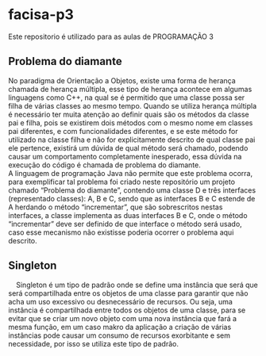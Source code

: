 # facisa-p3
Este repositorio é utilizado para as aulas de PROGRAMAÇÃO 3

## Problema do diamante

  No paradigma de Orientação a Objetos, existe uma forma de herança chamada de herança múltipla, esse tipo de herança acontece em algumas linguagens como C++, na qual se é permitido que uma classe possa ser filha de várias classes ao mesmo tempo. Quando se utiliza herança múltipla é necessário ter muita atenção ao definir quais são os métodos da classe pai e filha, pois se existirem dois métodos com o mesmo nome em classes pai diferentes, e com funcionalidades diferentes, e se este método for utilizado na classe filha e não for explicitamente descrito de qual classe pai ele pertence, existirá um dúvida de qual método será chamado, podendo causar um comportamento completamente inesperado, essa dúvida na execução do código é chamada de problema do diamante.  
  A linguagem de programação Java não permite que este problema ocorra, para exemplificar tal problema foi criado neste repositório um projeto  chamado “Problema do diamante”, contendo uma classe D e três interfaces (representado classes):  A, B e C, sendo que as interfaces B e C estende de A herdando o método “incrementar”, que são sobrescritos nestas interfaces, a classe implementa as duas interfaces B e C, onde o método “incrementar” deve ser definido de que interface o método será usado, caso esse mecanismo não existisse poderia ocorrer o problema aqui descrito.

## Singleton

    Singleton é um tipo de padrão onde se define uma instância que será que será compartilhada entre os objetos de uma classe para garantir que não acha um uso excessivo ou desnecessário de recursos. Ou seja, uma instância é compartilhada entre todos os objetos de uma classe, para se evitar que se criar um novo objeto com uma nova instância que fará a mesma função, em um caso makro da aplicação a criação de várias instâncias pode causar um consumo de recursos exorbitante e sem necessidade, por isso se utiliza este tipo de padrão.
